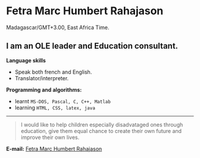 # Fetra Marc Humbert Rahajason

Madagascar/GMT+3.00, East Africa Time.

## I am an OLE leader and Education consultant.

**Language skills**

* Speak both french and English.
* Translator/interpreter.

**Programming and algorithms:**

* learnt `MS-DOS, Pascal, C, C++, Matlab`
* learning `HTML, CSS, latex, java`  
---
>I would like to help children especially disadvataged ones through education, give them equal chance to create their own future and improve their own lives.

**E-mail:** [Fetra Marc Humbert Rahajason](mailto:humbert.fetra@outlook.com)
